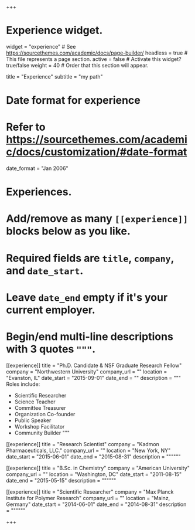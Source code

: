 +++
# Experience widget.
widget = "experience"  # See https://sourcethemes.com/academic/docs/page-builder/
headless = true  # This file represents a page section.
active = false  # Activate this widget? true/false
weight = 40  # Order that this section will appear.

title = "Experience"
subtitle = "my path"

# Date format for experience
#   Refer to https://sourcethemes.com/academic/docs/customization/#date-format
date_format = "Jan 2006"

# Experiences.
#   Add/remove as many `[[experience]]` blocks below as you like.
#   Required fields are `title`, `company`, and `date_start`.
#   Leave `date_end` empty if it's your current employer.
#   Begin/end multi-line descriptions with 3 quotes `"""`.
[[experience]]
  title = "Ph.D. Candidate & NSF Graduate Research Fellow"
  company = "Northwestern University"
  company_url = ""
  location = "Evanston, IL"
  date_start = "2015-09-01"
  date_end = ""
  description = """
  Roles include:
  
  * Scientific Researcher
  * Science Teacher
  * Committee Treasurer
  * Organization Co-founder
  * Public Speaker
  * Workshop Facilitator
  * Community Builder
  """

[[experience]]
  title = "Research Scientist"
  company = "Kadmon Pharmaceuticals, LLC."
  company_url = ""
  location = "New York, NY"
  date_start = "2015-06-01"
  date_end = "2015-08-31"
  description = """"""

[[experience]]
  title = "B.Sc. in Chemistry"
  company = "American University"
  company_url = ""
  location = "Washington, DC"
  date_start = "2011-08-15"
  date_end = "2015-05-15"
  description = """"""

[[experience]]
  title = "Scientific Researcher"
  company = "Max Planck Institute for Polymer Research"
  company_url = ""
  location = "Mainz, Germany"
  date_start = "2014-06-01"
  date_end = "2014-08-31"
  description = """"""

+++
